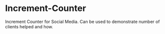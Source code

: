 # Increment-Counter
Increment Counter for Social Media. Can be used to demonstrate number of clients helped and how.
